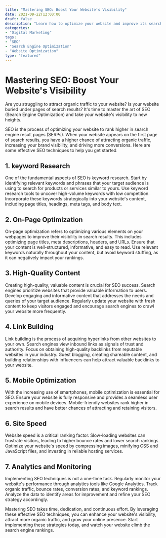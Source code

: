 ```yaml
---
title: "Mastering SEO: Boost Your Website's Visibility"
date: 2021-09-22T12:00:00
draft: false
description: "Learn how to optimize your website and improve its search engine visibility with these effective SEO techniques."
categories:
- "Digital Marketing"
tags:
- "SEO"
- "Search Engine Optimization"
- "Website Optimization"
type: "featured"
---
```


# Mastering SEO: Boost Your Website's Visibility

Are you struggling to attract organic traffic to your website? Is your website buried under pages of search results? It's time to master the art of SEO (Search Engine Optimization) and take your website's visibility to new heights.

SEO is the process of optimizing your website to rank higher in search engine result pages (SERPs). When your website appears on the first page of search results, you have a higher chance of attracting organic traffic, increasing your brand visibility, and driving more conversions. Here are some effective SEO techniques to help you get started:

## 1. keyword Research

One of the fundamental aspects of SEO is keyword research. Start by identifying relevant keywords and phrases that your target audience is using to search for products or services similar to yours. Use keyword research tools to uncover high-volume keywords with low competition. Incorporate these keywords strategically into your website's content, including page titles, headings, meta tags, and body text.

## 2. On-Page Optimization

On-page optimization refers to optimizing various elements on your webpages to improve their visibility in search results. This includes optimizing page titles, meta descriptions, headers, and URLs. Ensure that your content is well-structured, informative, and easy to read. Use relevant keywords naturally throughout your content, but avoid keyword stuffing, as it can negatively impact your rankings.

## 3. High-Quality Content

Creating high-quality, valuable content is crucial for SEO success. Search engines prioritize websites that provide valuable information to users. Develop engaging and informative content that addresses the needs and queries of your target audience. Regularly update your website with fresh content to keep visitors engaged and encourage search engines to crawl your website more frequently.

## 4. Link Building

Link building is the process of acquiring hyperlinks from other websites to your own. Search engines view inbound links as signals of trust and authority. Focus on obtaining high-quality backlinks from reputable websites in your industry. Guest blogging, creating shareable content, and building relationships with influencers can help attract valuable backlinks to your website.

## 5. Mobile Optimization

With the increasing use of smartphones, mobile optimization is essential for SEO. Ensure your website is fully responsive and provides a seamless user experience on mobile devices. Mobile-friendly websites rank higher in search results and have better chances of attracting and retaining visitors.

## 6. Site Speed

Website speed is a critical ranking factor. Slow-loading websites can frustrate visitors, leading to higher bounce rates and lower search rankings. Optimize your website's speed by compressing images, minifying CSS and JavaScript files, and investing in reliable hosting services.

## 7. Analytics and Monitoring

Implementing SEO techniques is not a one-time task. Regularly monitor your website's performance through analytics tools like Google Analytics. Track organic traffic, bounce rates, conversion rates, and keyword rankings. Analyze the data to identify areas for improvement and refine your SEO strategy accordingly.

Mastering SEO takes time, dedication, and continuous effort. By leveraging these effective SEO techniques, you can enhance your website's visibility, attract more organic traffic, and grow your online presence. Start implementing these strategies today, and watch your website climb the search engine rankings.
